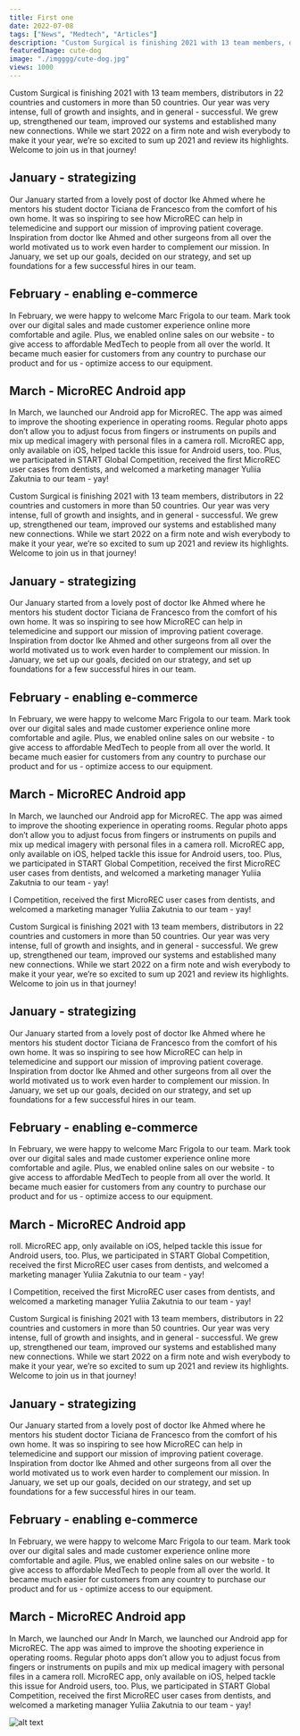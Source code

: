 ```yaml
---
title: First one
date: 2022-07-08
tags: ["News", "Medtech", "Articles"]
description: "Custom Surgical is finishing 2021 with 13 team members, distributors in 22 countries and customers in more than 50 countries. Our year was…"
featuredImage: cute-dog
image: "./imgggg/cute-dog.jpg"
views: 1000
---
```


Custom Surgical is finishing 2021 with 13 team members, distributors in 22 countries and customers in more than 50 countries. Our year was very intense, full of growth and insights, and in general - successful. We grew up, strengthened our team, improved our systems and established many new connections. While we start 2022 on a firm note and wish everybody to make it your year, we’re so excited to sum up 2021 and review its highlights. Welcome to join us in that journey!

<h2><b>January - strategizing</b></h2>

Our January started from a lovely post of doctor Ike Ahmed where he mentors his student doctor Ticiana de Francesco from the comfort of his own home. It was so inspiring to see how MicroREC can help in telemedicine and support our mission of improving patient coverage. Inspiration from doctor Ike Ahmed and other surgeons from all over the world motivated us to work even harder to complement our mission. In January, we set up our goals, decided on our strategy, and set up foundations for a few successful hires in our team.

<h2><b>February - enabling e-commerce</b></h2>

In February, we were happy to welcome Marc Frigola to our team. Mark took over our digital sales and made customer experience online more comfortable and agile. Plus, we enabled online sales on our website - to give access to affordable MedTech to people from all over the world. It became much easier for customers from any country to purchase our product and for us - optimize access to our equipment.

<h2><b>March - MicroREC Android app</h2></b>

In March, we launched our Android app for MicroREC. The app was aimed to improve the shooting experience in operating rooms. Regular photo apps don’t allow you to adjust focus from fingers or instruments on pupils and mix up medical imagery with personal files in a camera roll. MicroREC app, only available on iOS, helped tackle this issue for Android users, too. Plus, we participated in START Global Competition, received the first MicroREC user cases from dentists, and welcomed a marketing manager Yuliia Zakutnia to our team - yay!

Custom Surgical is finishing 2021 with 13 team members, distributors in 22 countries and customers in more than 50 countries. Our year was very intense, full of growth and insights, and in general - successful. We grew up, strengthened our team, improved our systems and established many new connections. While we start 2022 on a firm note and wish everybody to make it your year, we’re so excited to sum up 2021 and review its highlights. Welcome to join us in that journey!

<h2><b>January - strategizing</b></h2>

Our January started from a lovely post of doctor Ike Ahmed where he mentors his student doctor Ticiana de Francesco from the comfort of his own home. It was so inspiring to see how MicroREC can help in telemedicine and support our mission of improving patient coverage. Inspiration from doctor Ike Ahmed and other surgeons from all over the world motivated us to work even harder to complement our mission. In January, we set up our goals, decided on our strategy, and set up foundations for a few successful hires in our team.

<h2><b>February - enabling e-commerce</b></h2>

In February, we were happy to welcome Marc Frigola to our team. Mark took over our digital sales and made customer experience online more comfortable and agile. Plus, we enabled online sales on our website - to give access to affordable MedTech to people from all over the world. It became much easier for customers from any country to purchase our product and for us - optimize access to our equipment.

<h2><b>March - MicroREC Android app</h2></b>

In March, we launched our Android app for MicroREC. The app was aimed to improve the shooting experience in operating rooms. Regular photo apps don’t allow you to adjust focus from fingers or instruments on pupils and mix up medical imagery with personal files in a camera roll. MicroREC app, only available on iOS, helped tackle this issue for Android users, too. Plus, we participated in START Global Competition, received the first MicroREC user cases from dentists, and welcomed a marketing manager Yuliia Zakutnia to our team - yay!

l Competition, received the first MicroREC user cases from dentists, and welcomed a marketing manager Yuliia Zakutnia to our team - yay!

Custom Surgical is finishing 2021 with 13 team members, distributors in 22 countries and customers in more than 50 countries. Our year was very intense, full of growth and insights, and in general - successful. We grew up, strengthened our team, improved our systems and established many new connections. While we start 2022 on a firm note and wish everybody to make it your year, we’re so excited to sum up 2021 and review its highlights. Welcome to join us in that journey!

<h2><b>January - strategizing</b></h2>

Our January started from a lovely post of doctor Ike Ahmed where he mentors his student doctor Ticiana de Francesco from the comfort of his own home. It was so inspiring to see how MicroREC can help in telemedicine and support our mission of improving patient coverage. Inspiration from doctor Ike Ahmed and other surgeons from all over the world motivated us to work even harder to complement our mission. In January, we set up our goals, decided on our strategy, and set up foundations for a few successful hires in our team.

<h2><b>February - enabling e-commerce</b></h2>

In February, we were happy to welcome Marc Frigola to our team. Mark took over our digital sales and made customer experience online more comfortable and agile. Plus, we enabled online sales on our website - to give access to affordable MedTech to people from all over the world. It became much easier for customers from any country to purchase our product and for us - optimize access to our equipment.

<h2><b>March - MicroREC Android app</h2></b>

roll. MicroREC app, only available on iOS, helped tackle this issue for Android users, too. Plus, we participated in START Global Competition, received the first MicroREC user cases from dentists, and welcomed a marketing manager Yuliia Zakutnia to our team - yay!

l Competition, received the first MicroREC user cases from dentists, and welcomed a marketing manager Yuliia Zakutnia to our team - yay!

Custom Surgical is finishing 2021 with 13 team members, distributors in 22 countries and customers in more than 50 countries. Our year was very intense, full of growth and insights, and in general - successful. We grew up, strengthened our team, improved our systems and established many new connections. While we start 2022 on a firm note and wish everybody to make it your year, we’re so excited to sum up 2021 and review its highlights. Welcome to join us in that journey!

<h2><b>January - strategizing</b></h2>

Our January started from a lovely post of doctor Ike Ahmed where he mentors his student doctor Ticiana de Francesco from the comfort of his own home. It was so inspiring to see how MicroREC can help in telemedicine and support our mission of improving patient coverage. Inspiration from doctor Ike Ahmed and other surgeons from all over the world motivated us to work even harder to complement our mission. In January, we set up our goals, decided on our strategy, and set up foundations for a few successful hires in our team.

<h2><b>February - enabling e-commerce</b></h2>

In February, we were happy to welcome Marc Frigola to our team. Mark took over our digital sales and made customer experience online more comfortable and agile. Plus, we enabled online sales on our website - to give access to affordable MedTech to people from all over the world. It became much easier for customers from any country to purchase our product and for us - optimize access to our equipment.

<h2><b>March - MicroREC Android app</h2></b>

In March, we launched our Andr
In March, we launched our Android app for MicroREC. The app was aimed to improve the shooting experience in operating rooms. Regular photo apps don’t allow you to adjust focus from fingers or instruments on pupils and mix up medical imagery with personal files in a camera roll. MicroREC app, only available on iOS, helped tackle this issue for Android users, too. Plus, we participated in START Global Competition, received the first MicroREC user cases from dentists, and welcomed a marketing manager Yuliia Zakutnia to our team - yay!

![alt text](images/cute-dog.jpg "Cute dog")
